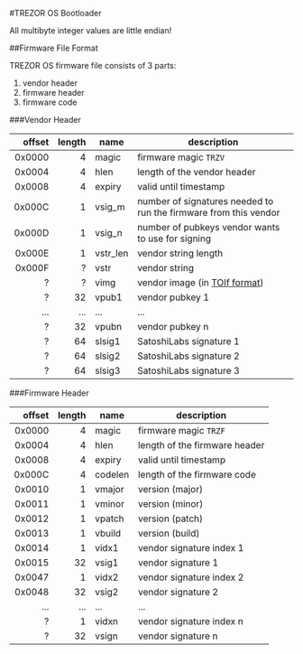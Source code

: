 #TREZOR OS Bootloader

All multibyte integer values are little endian!

##Firmware File Format

TREZOR OS firmware file consists of 3 parts:

1. vendor header
2. firmware header
3. firmware code

###Vendor Header

| offset | length | name | description |
|-------:|-------:|------|-------------|
| 0x0000 | 4      | magic | firmware magic `TRZV` |
| 0x0004 | 4      | hlen | length of the vendor header |
| 0x0008 | 4      | expiry | valid until timestamp |
| 0x000C | 1      | vsig_m | number of signatures needed to run the firmware from this vendor |
| 0x000D | 1      | vsig_n | number of pubkeys vendor wants to use for signing |
| 0x000E | 1      | vstr_len | vendor string length |
| 0x000F | ?      | vstr | vendor string |
| ?      | ?      | vimg | vendor image (in [TOIf format](toif.md)) |
| ?      | 32     | vpub1 | vendor pubkey 1 |
| ...    | ...    | ... | ... |
| ?      | 32     | vpubn | vendor pubkey n |
| ?      | 64     | slsig1 | SatoshiLabs signature 1 |
| ?      | 64     | slsig2 | SatoshiLabs signature 2 |
| ?      | 64     | slsig3 | SatoshiLabs signature 3 |

###Firmware Header

| offset | length | name | description |
|-------:|-------:|------|-------------|
| 0x0000 | 4      | magic | firmware magic `TRZF` |
| 0x0004 | 4      | hlen | length of the firmware header |
| 0x0008 | 4      | expiry | valid until timestamp |
| 0x000C | 4      | codelen | length of the firmware code |
| 0x0010 | 1      | vmajor | version (major) |
| 0x0011 | 1      | vminor | version (minor) |
| 0x0012 | 1      | vpatch | version (patch) |
| 0x0013 | 1      | vbuild | version (build) |
| 0x0014 | 1      | vidx1 | vendor signature index 1 |
| 0x0015 | 32     | vsig1 | vendor signature 1 |
| 0x0047 | 1      | vidx2 | vendor signature index 2 |
| 0x0048 | 32     | vsig2 | vendor signature 2 |
| ...    | ...    | ...   | ... |
| ?      | 1      | vidxn | vendor signature index n |
| ?      | 32     | vsign | vendor signature n |
